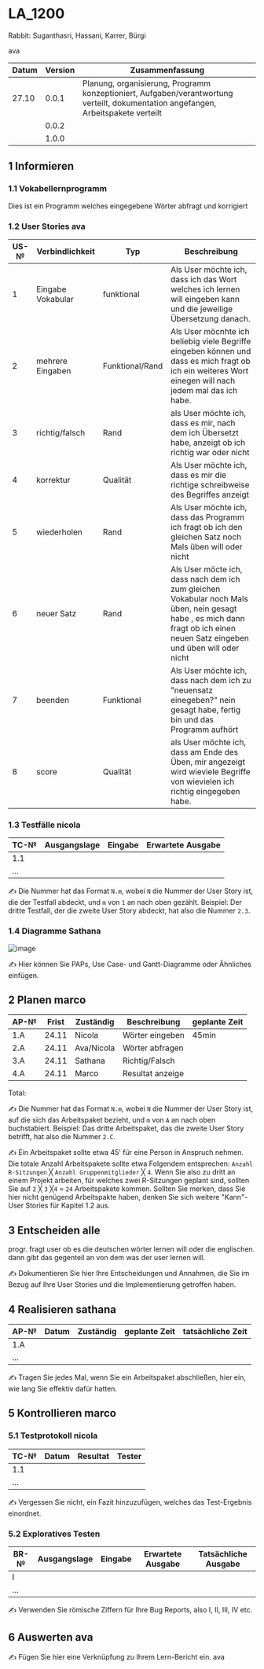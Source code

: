 # LA_1200

Rabbit: Suganthasri, Hassani, Karrer, Bürgi

ava

| Datum | Version | Zusammenfassung                                              |
| ----- | ------- | ------------------------------------------------------------ |
|27.10 | 0.0.1   | Planung, organisierung, Programm konzeptioniert, Aufgaben/verantwortung verteilt, dokumentation angefangen, Arbeitspakete verteilt|
|       | 0.0.2    |                                                              |
|       | 1.0.0   |                                                              |

## 1 Informieren

### 1.1 Vokabellernprogramm

Dies ist ein Programm welches eingegebene Wörter abfragt und korrigiert

### 1.2 User Stories ava

| US-№ | Verbindlichkeit | Typ  | Beschreibung                       |
| ---- | --------------- | ---- | ---------------------------------- |
| 1    | Eingabe Vokabular|  funktional    | Als User möchte ich, dass ich das Wort welches ich lernen will eingeben kann und die jeweilige Übersetzung danach. |
| 2  |mehrere Eingaben |Funktional/Rand|  Als User möcnhte ich beliebig viele Begriffe eingeben können und dass es mich fragt ob ich ein weiteres Wort einegen will nach jedem mal das ich habe.|
|  3  | richtig/falsch | Rand  |als User möchte ich, dass es mir, nach dem ich Übersetzt habe, anzeigt ob ich richtig war oder nicht   |
|4 | korrektur | Qualität|Als User möchte ich, dass es mir die richtige schreibweise des Begriffes anzeigt | 
|5| wiederholen| Rand|Als User möchte ich, dass das Programm  ich fragt ob ich den gleichen Satz noch Mals üben will oder nicht| |
|6|neuer Satz| Rand| Als User möcte ich, dass nach dem ich zum gleichen Vokabular noch Mals üben, nein gesagt habe , es mich dann fragt ob ich einen neuen Satz eingeben und üben will oder nicht|
|7| beenden| Funktional |Als User möchte ich, dass nach dem ich zu "neuensatz einegeben?" nein gesagt habe, fertig bin und das Programm aufhört|
|8| score| Qualität| als User möchte ich, dass am Ende des Üben, mir angezeigt wird wieviele Begriffe von wievielen ich richtig eingegeben habe.




### 1.3 Testfälle nicola

| TC-№ | Ausgangslage | Eingabe | Erwartete Ausgabe |
| ---- | ------------ | ------- | ----------------- |
| 1.1  |              |         |                   |
| ...  |              |         |                   |

✍️ Die Nummer hat das Format `N.m`, wobei `N` die Nummer der User Story ist, die der Testfall abdeckt, und `m` von `1` an nach oben gezählt. Beispiel: Der dritte Testfall, der die zweite User Story abdeckt, hat also die Nummer `2.3`.

### 1.4 Diagramme Sathana
![image](https://user-images.githubusercontent.com/111046257/198239363-194b2d74-c47c-4a1f-8865-942de8d61778.png)



✍️ Hier können Sie PAPs, Use Case- und Gantt-Diagramme oder Ähnliches einfügen.

## 2 Planen marco

| AP-№ | Frist | Zuständig | Beschreibung     | geplante Zeit |
| ---- | ----- | --------- | ---------------- | ------------- |
| 1.A  | 24.11 |  Nicola   | Wörter eingeben  |   45min       |
| 2.A  | 24.11 |  Ava/Nicola| Wörter abfragen |               |
| 3.A  | 24.11 |  Sathana  | Richtig/Falsch   |               |
| 4.A  | 24.11 | Marco     | Resultat anzeige |               |

Total: 

✍️ Die Nummer hat das Format `N.m`, wobei `N` die Nummer der User Story ist, auf die sich das Arbeitspaket bezieht, und `m` von `A` an nach oben buchstabiert. Beispiel: Das dritte Arbeitspaket, das die zweite User Story betrifft, hat also die Nummer `2.C`.

✍️ Ein Arbeitspaket sollte etwa 45' für eine Person in Anspruch nehmen. Die totale Anzahl Arbeitspakete sollte etwa Folgendem entsprechen: `Anzahl R-Sitzungen` ╳ `Anzahl Gruppenmitglieder` ╳ `4`. Wenn Sie also zu dritt an einem Projekt arbeiten, für welches zwei R-Sitzungen geplant sind, sollten Sie auf `2` ╳ `3` ╳`4` = `24` Arbeitspakete kommen. Sollten Sie merken, dass Sie hier nicht genügend Arbeitspakte haben, denken Sie sich weitere "Kann"-User Stories für Kapitel 1.2 aus.

## 3 Entscheiden alle
progr. fragt user ob es die deutschen wörter lernen will oder die englischen. dann gibt das gegenteil an von dem was der user lernen will.

✍️ Dokumentieren Sie hier Ihre Entscheidungen und Annahmen, die Sie im Bezug auf Ihre User Stories und die Implementierung getroffen haben.

## 4 Realisieren sathana

| AP-№ | Datum | Zuständig | geplante Zeit | tatsächliche Zeit |
| ---- | ----- | --------- | ------------- | ----------------- |
| 1.A  |       |           |               |                   |
| ...  |       |           |               |                   |

✍️ Tragen Sie jedes Mal, wenn Sie ein Arbeitspaket abschließen, hier ein, wie lang Sie effektiv dafür hatten.

## 5 Kontrollieren marco

### 5.1 Testprotokoll nicola

| TC-№ | Datum | Resultat | Tester |
| ---- | ----- | -------- | ------ |
| 1.1  |       |          |        |
| ...  |       |          |        |

✍️ Vergessen Sie nicht, ein Fazit hinzuzufügen, welches das Test-Ergebnis einordnet.

### 5.2 Exploratives Testen

| BR-№ | Ausgangslage | Eingabe | Erwartete Ausgabe | Tatsächliche Ausgabe |
| ---- | ------------ | ------- | ----------------- | -------------------- |
| I    |              |         |                   |                      |
| ...  |              |         |                   |                      |

✍️ Verwenden Sie römische Ziffern für Ihre Bug Reports, also I, II, III, IV etc.

## 6 Auswerten ava

✍️ Fügen Sie hier eine Verknüpfung zu Ihrem Lern-Bericht ein. ava
